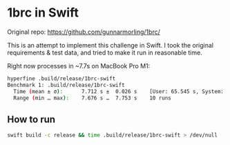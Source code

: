 # 1brc in Swift

Original repo: https://github.com/gunnarmorling/1brc/

This is an attempt to implement this challenge in Swift. I took the original requirements & test data, and 
tried to make it run in reasonable time.

Right now processes in ~7.7s on MacBook Pro M1:

```sh
hyperfine .build/release/1brc-swift                                                                                                        ok  4s  16:50:04
Benchmark 1: .build/release/1brc-swift
  Time (mean ± σ):      7.712 s ±  0.026 s    [User: 65.545 s, System: 4.366 s]
  Range (min … max):    7.676 s …  7.753 s    10 runs
```

## How to run
```sh
swift build -c release && time .build/release/1brc-swift > /dev/null
```

